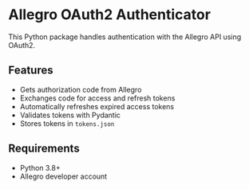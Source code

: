 # Allegro OAuth2 Authenticator

This Python package handles authentication with the Allegro API using OAuth2.

## Features

- Gets authorization code from Allegro
- Exchanges code for access and refresh tokens
- Automatically refreshes expired access tokens
- Validates tokens with Pydantic
- Stores tokens in `tokens.json`

## Requirements

- Python 3.8+
- Allegro developer account
